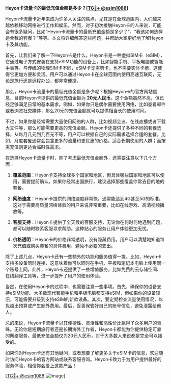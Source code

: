 **Heyon卡流量卡的最低充值金额是多少？[[TG💪+ @esim1088](https://t.me/s/esim1088)]**

Heyon卡流量卡近年来成为许多人关注的焦点，尤其是在全球范围内，人们越来越依赖移动网络进行工作和娱乐。然而，对于初次接触Heyon卡的人来说，可能会有很多疑问，比如“Heyon卡流量卡的最低充值金额是多少？”、“我该如何选择适合我的套餐？”等等。本文将详细解答这些问题，并帮助大家更好地了解Heyon卡及其功能。

首先，让我们来了解一下Heyon卡是什么。Heyon卡是一种虚拟SIM卡（eSIM），它通过电子方式安装在支持eSIM功能的设备上，比如智能手机、平板电脑或智能手表等。与传统的物理SIM卡不同，eSIM卡无需剪卡，也不需要实体卡槽，这使得它更加方便和灵活。用户可以通过Heyon卡在全球范围内使用高速互联网，无论是旅行还是远程办公，都非常便捷。

那么，Heyon卡流量卡的最低充值金额是多少呢？根据Heyon卡的官方网站信息，目前Heyon卡提供的最低充值金额为 **20元人民币**。这个金额虽然不高，但已经足够满足日常的基本需求。例如，如果你只是偶尔需要使用网络，比如查看邮件或者浏览社交媒体，那么20元的充值金额就可以提供相当长的使用时间。

不过，如果你是经常需要大量使用网络的人群，比如视频会议、在线直播或者下载大文件等，那么可能需要更高的充值金额。Heyon卡还提供了多种不同的套餐选择，从每月几元到几百元不等，用户可以根据自己的实际需求选择合适的套餐。比如，月度套餐通常会包含更多的流量和更优惠的价格，适合长期使用的人群；而按需充值则更适合临时性需求。

在选择Heyon卡流量卡时，除了考虑最低充值金额外，还需要注意以下几个方面：

1. **覆盖范围**：Heyon卡支持全球多个国家和地区，但具体哪些国家和地区可以使用，需要提前确认。如果你经常出国旅行，建议选择那些覆盖你常去目的地的套餐。

2. **网络速度**：Heyon卡提供的网络速度非常快，通常能达到4G甚至5G的标准。这对于需要高质量网络体验的用户来说非常重要，比如在线游戏、高清视频播放等。

3. **客服支持**：Heyon卡提供了全天候的客服支持，无论你在何时何地遇到问题，都可以随时联系客服寻求帮助。这种贴心的服务让用户体验更加无忧。

4. **价格透明**：Heyon卡的价格非常透明，没有隐藏费用。用户可以清楚地知道每次充值或购买套餐的具体费用，避免不必要的支出。

除了上述几点，Heyon卡还有一些额外的功能和服务值得一提。比如，Heyon卡支持多设备同时连接，这意味着你可以同时在手机、平板和笔记本电脑上使用同一个账号上网。此外，Heyon卡还提供了一些增值服务，比如免费的云存储空间、在线翻译工具等，进一步提升了用户的使用体验。

当然，在使用Heyon卡的过程中，也需要注意一些事项。首先，确保你的设备支持eSIM功能。大多数现代智能手机和平板电脑都支持eSIM，但如果你的设备较旧，可能需要升级到支持eSIM的新款设备。其次，要定期检查流量使用情况，以免超出预算或产生额外费用。最后，妥善保管好自己的账号信息，避免泄露给他人。

总的来说，Heyon卡流量卡以其便捷性、灵活性和高性价比赢得了众多用户的青睐。无论你是短期旅行者还是长期海外工作者，Heyon卡都能为你提供稳定可靠的网络服务。最低充值金额仅为20元人民币，对于大多数人来说都是完全可以接受的。

如果你对Heyon卡还有其他疑问，或者想要了解更多关于eSIM卡的信息，欢迎随时访问Heyon卡的官方网站或联系客服咨询。Heyon卡致力于为用户提供最好的服务体验，相信你会爱上这款产品！

[[TG💪+ @esim1088](https://t.me/s/esim1088) ![Image](https://i.postimg.cc/4NQfJmqS/Snipaste-2025-05-13-00-14-12.png)]